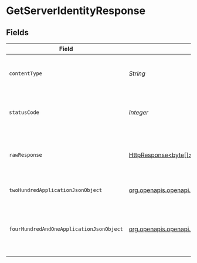 # GetServerIdentityResponse


## Fields

| Field                                                                                                                                        | Type                                                                                                                                         | Required                                                                                                                                     | Description                                                                                                                                  |
| -------------------------------------------------------------------------------------------------------------------------------------------- | -------------------------------------------------------------------------------------------------------------------------------------------- | -------------------------------------------------------------------------------------------------------------------------------------------- | -------------------------------------------------------------------------------------------------------------------------------------------- |
| `contentType`                                                                                                                                | *String*                                                                                                                                     | :heavy_check_mark:                                                                                                                           | HTTP response content type for this operation                                                                                                |
| `statusCode`                                                                                                                                 | *Integer*                                                                                                                                    | :heavy_check_mark:                                                                                                                           | HTTP response status code for this operation                                                                                                 |
| `rawResponse`                                                                                                                                | [HttpResponse<byte[]>](https://docs.oracle.com/en/java/javase/11/docs/api/java.net.http/java/net/http/HttpResponse.html)                     | :heavy_check_mark:                                                                                                                           | Raw HTTP response; suitable for custom response parsing                                                                                      |
| `twoHundredApplicationJsonObject`                                                                                                            | [org.openapis.openapi.models.operations.GetServerIdentityResponseBody](../../models/operations/GetServerIdentityResponseBody.md)             | :heavy_minus_sign:                                                                                                                           | The Transcode Sessions                                                                                                                       |
| `fourHundredAndOneApplicationJsonObject`                                                                                                     | [org.openapis.openapi.models.operations.GetServerIdentityServerResponseBody](../../models/operations/GetServerIdentityServerResponseBody.md) | :heavy_minus_sign:                                                                                                                           | Unauthorized - Returned if the X-Plex-Token is missing from the header or query.                                                             |